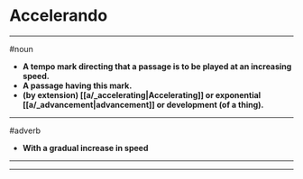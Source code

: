 # Accelerando
---
#noun
- **A tempo mark directing that a passage is to be played at an increasing speed.**
- **A passage having this mark.**
- **(by extension) [[a/_accelerating|Accelerating]] or exponential [[a/_advancement|advancement]] or development (of a thing).**
---
#adverb
- **With a gradual increase in speed**
---
---
